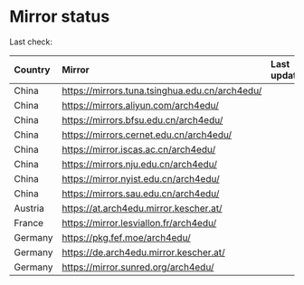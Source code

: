 <script src="./time.js"></script>
# Mirror status
Last check: <script type="text/javascript">localize(1733195248.9623325);</script>

|Country|Mirror|Last update|
|:------|:-----|:----------|
|China|https://mirrors.tuna.tsinghua.edu.cn/arch4edu/|<script type="text/javascript">localize(1733165143);</script>|
|China|https://mirrors.aliyun.com/arch4edu/|<script type="text/javascript">localize(1733165143);</script>|
|China|https://mirrors.bfsu.edu.cn/arch4edu/|<script type="text/javascript">localize(1733165143);</script>|
|China|https://mirrors.cernet.edu.cn/arch4edu/|<script type="text/javascript">localize(1733165143);</script>|
|China|https://mirror.iscas.ac.cn/arch4edu/|<script type="text/javascript">localize(1733165143);</script>|
|China|https://mirrors.nju.edu.cn/arch4edu/|<script type="text/javascript">localize(1733121964);</script>|
|China|https://mirror.nyist.edu.cn/arch4edu/|<script type="text/javascript">localize(1733121964);</script>|
|China|https://mirrors.sau.edu.cn/arch4edu/|<script type="text/javascript">localize(1731653531);</script>|
|Austria|https://at.arch4edu.mirror.kescher.at/|<script type="text/javascript">localize(1733165143);</script>|
|France|https://mirror.lesviallon.fr/arch4edu/|<script type="text/javascript">localize(1733165143);</script>|
|Germany|https://pkg.fef.moe/arch4edu/|<script type="text/javascript">localize(1733165143);</script>|
|Germany|https://de.arch4edu.mirror.kescher.at/|<script type="text/javascript">localize(1733165143);</script>|
|Germany|https://mirror.sunred.org/arch4edu/|<script type="text/javascript">localize(1733165143);</script>|

<script src="./tablefilter/tablefilter.js"></script>
<script src="./table.js"></script>